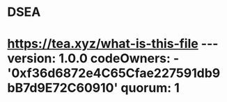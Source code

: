 # DSEA
# https://tea.xyz/what-is-this-file --- version: 1.0.0 codeOwners:   - '0xf36d6872e4C65Cfae227591db9bB7d9E72C60910' quorum: 1
